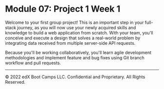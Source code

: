 # Module 07: Project 1 Week 1
Welcome to your first group project! This is an important step in your full-stack journey, as you will now use your newly acquired skills and knowledge to build a web application from scratch. With your team, you'll conceive and execute a design that solves a real-world problem by integrating data received from multiple server-side API requests.

Because you'll be working collaboratively, you'll learn agile development methodologies and implement feature and bug fixes using Git branch workflow and pull requests.

---
© 2022 edX Boot Camps LLC. Confidential and Proprietary. All Rights Reserved.
